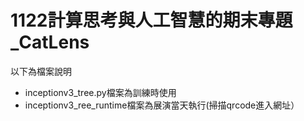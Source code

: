 # 1122計算思考與人工智慧的期末專題_CatLens
以下為檔案說明
* inceptionv3_tree.py檔案為訓練時使用
* inceptionv3_ree_runtime檔案為展演當天執行(掃描qrcode進入網址）
